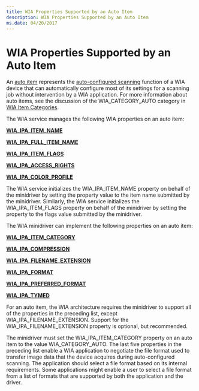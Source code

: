 ```yaml
---
title: WIA Properties Supported by an Auto Item
description: WIA Properties Supported by an Auto Item
ms.date: 04/20/2017
---
```


# WIA Properties Supported by an Auto Item


An [auto item](auto-item.md) represents the [auto-configured scanning](auto-configured-scanning.md) function of a WIA device that can automatically configure most of its settings for a scanning job without intervention by a WIA application. For more information about auto items, see the discussion of the WIA\_CATEGORY\_AUTO category in [WIA Item Categories](wia-item-categories.md).

The WIA service manages the following WIA properties on an auto item:

[**WIA\_IPA\_ITEM\_NAME**](./wia-ipa-item-name.md)

[**WIA\_IPA\_FULL\_ITEM\_NAME**](./wia-ipa-full-item-name.md)

[**WIA\_IPA\_ITEM\_FLAGS**](./wia-ipa-item-flags.md)

[**WIA\_IPA\_ACCESS\_RIGHTS**](./wia-ipa-access-rights.md)

[**WIA\_IPA\_COLOR\_PROFILE**](./wia-ipa-color-profile.md)

The WIA service initializes the WIA\_IPA\_ITEM\_NAME property on behalf of the minidriver by setting the property value to the item name submitted by the minidriver. Similarly, the WIA service initializes the WIA\_IPA\_ITEM\_FLAGS property on behalf of the minidriver by setting the property to the flags value submitted by the minidriver.

The WIA minidriver can implement the following properties on an auto item:

[**WIA\_IPA\_ITEM\_CATEGORY**](./wia-ipa-item-category.md)

[**WIA\_IPA\_COMPRESSION**](./wia-ipa-compression.md)

[**WIA\_IPA\_FILENAME\_EXTENSION**](./wia-ipa-filename-extension.md)

[**WIA\_IPA\_FORMAT**](./wia-ipa-format.md)

[**WIA\_IPA\_PREFERRED\_FORMAT**](./wia-ipa-preferred-format.md)

[**WIA\_IPA\_TYMED**](./wia-ipa-tymed.md)

For an auto item, the WIA architecture requires the minidriver to support all of the properties in the preceding list, except WIA\_IPA\_FILENAME\_EXTENSION. Support for the WIA\_IPA\_FILENAME\_EXTENSION property is optional, but recommended.

The minidriver must set the WIA\_IPA\_ITEM\_CATEGORY property on an auto item to the value WIA\_CATEGORY\_AUTO. The last five properties in the preceding list enable a WIA application to negotiate the file format used to transfer image data that the device acquires during auto-configured scanning. The application should select a file format based on its internal requirements. Some applications might enable a user to select a file format from a list of formats that are supported by both the application and the driver.

 

